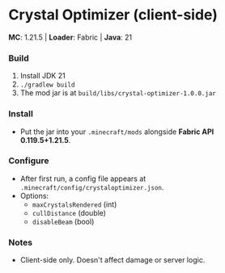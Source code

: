 # Crystal Optimizer (client-side)

**MC**: 1.21.5 | **Loader**: Fabric | **Java**: 21

### Build
1. Install JDK 21
2. `./gradlew build`
3. The mod jar is at `build/libs/crystal-optimizer-1.0.0.jar`

### Install
- Put the jar into your `.minecraft/mods` alongside **Fabric API 0.119.5+1.21.5**.

### Configure
- After first run, a config file appears at `.minecraft/config/crystaloptimizer.json`.
- Options:
  - `maxCrystalsRendered` (int)
  - `cullDistance` (double)
  - `disableBeam` (bool)

### Notes
- Client-side only. Doesn't affect damage or server logic.
